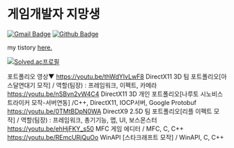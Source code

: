 

<h1>게임개발자 지망생</h1>

[![Gmail Badge](https://img.shields.io/badge/-k.yelae95@gmail.com-c14438?style=flat&logo=Gmail&logoColor=white&link=mailto:k.yelae95@gmail.com)](mailto:k.yelae95@gmail.com) [![Github Badge](https://img.shields.io/badge/-TodayNonri-grey?style=flat&logo=github&logoColor=white&link=https://github.com/TodayNonri/)](https://www.github.com/TodayNonri/) <p align='left'></p><p align='left'> my tistory <a href='https://nonris.tistory.com/ ' target=_blank><u>here</u>.</a></p>

[![Solved.ac프로필](http://mazassumnida.wtf/api/v2/generate_badge?boj=todaynonri)](https://solved.ac/todaynonri)

포트폴리오 영상▼
https://youtu.be/thWdYIvLwF8     DirectX11 3D 팀 포트폴리오[아스달연대기 모작] / 역할(팀장) : 프레임워크, 이펙트, 카메라
https://youtu.be/nSBvn2vW4C4     DirectX11 3D 개인 포트폴리오[나루토 시노비스트라이커 모작-서버연동] /C++, DirectX11, IOCP서버, Google Protobuf
https://youtu.be/0TMtBDpN0WA     DirectX9 2.5D 팀 포트폴리오[리플 이펙트 모작] / 역할(팀장) : 프레임워크, 총기기능, 맵, UI, 보스몬스터
https://youtu.be/ehHjFKY_s50     MFC 게임 에디터 / MFC, C, C++
https://youtu.be/REmcURjQuOo     WinAPI [스타크래프트 모작] / WinAPI, C, C++
